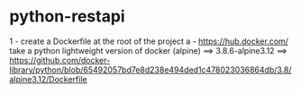 # python-restapi

1 - create a Dockerfile at the root of the project
  a - https://hub.docker.com/ take a python lightweight version of docker (alpine) ==> 3.8.6-alpine3.12
      ==> https://github.com/docker-library/python/blob/65492057bd7e8d238e494ded1c478023036864db/3.8/alpine3.12/Dockerfile
